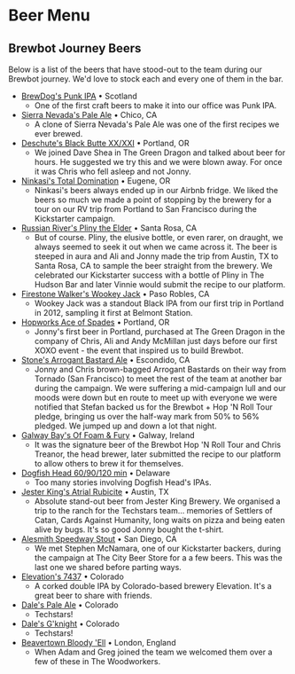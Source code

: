 
# Beer Menu

## Brewbot Journey Beers

Below is a list of the beers that have stood-out to the team during our Brewbot journey. We'd love to stock each and every one of them in the bar.

- [BrewDog's Punk IPA](https://www.brewdog.com/beer/headliners/punk-ipa) • Scotland
  - One of the first craft beers to make it into our office was Punk IPA.
- [Sierra Nevada's Pale Ale](http://www.sierranevada.com/beer/year-round/pale-ale) • Chico, CA
  - A clone of Sierra Nevada's Pale Ale was one of the first recipes we ever brewed.
- [Deschute's Black Butte XX/XXI](http://www.deschutesbrewery.com/brew/black-butte-xxi-porter) • Portland, OR
  - We joined Dave Shea in The Green Dragon and talked about beer for hours. He suggested we try this and we were blown away. For once it was Chris who fell asleep and not Jonny.
- [Ninkasi's Total Domination](http://www.ninkasibrewing.com/delicious/beers/flagship-series/total-domination.html) • Eugene, OR
  - Ninkasi's beers always ended up in our Airbnb fridge. We liked the beers so much we made a point of stopping by the brewery for a tour on our RV trip from Portland to San Francisco during the Kickstarter campaign.
- [Russian River's Pliny the Elder](http://russianriverbrewing.com/brews/pliny-the-elder/) • Santa Rosa, CA
  - But of course. Pliny, the elusive bottle, or even rarer, on draught, we always seemed to seek it out when we came across it. The beer is steeped in aura and Ali and Jonny made the trip from Austin, TX to Santa Rosa, CA to sample the beer straight from the brewery. We celebrated our Kickstarter success with a bottle of Pliny in The Hudson Bar   and later Vinnie would submit the recipe to our platform.
- [Firestone Walker's Wookey Jack](http://www.firestonebeer.com/beers/products/wookey-jack) • Paso Robles, CA
  - Wookey Jack was a standout Black IPA from our first trip in Portland in 2012, sampling it first at Belmont Station.
- [Hopworks Ace of Spades](http://hopworksbeer.com/organic-ace-of-spades) • Portland, OR
  - Jonny's first beer in Portland, purchased at The Green Dragon in the company of Chris, Ali and Andy McMillan just days before our first XOXO event - the event that inspired us to build Brewbot.
- [Stone's Arrogant Bastard Ale](http://www.arrogantbastard.com/arrogantbastard/default.asp) • Escondido, CA
  - Jonny and Chris brown-bagged Arrogant Bastards on their way from Tornado (San Francisco) to meet the rest of the team at another bar during the campaign. We were suffering a mid-campaign lull and our moods were down but en route to meet up with everyone we were notified that Stefan backed us for the Brewbot + Hop 'N Roll Tour pledge, bringing us over the half-way mark from 50% to 56% pledged. We jumped up and down a lot that night.
- [Galway Bay's Of Foam & Fury](http://www.galwaybaybrewery.com/offoamandfury/) • Galway, Ireland
  - It was the signature beer of the Brewbot Hop 'N Roll Tour and Chris Treanor, the head brewer, later submitted the recipe to our platform to allow others to brew it for themselves.
- [Dogfish Head 60/90/120 min](http://www.dogfish.com) • Delaware
  - Too many stories involving Dogfish Head's IPAs.
- [Jester King's Atrial Rubicite](http://jesterkingbrewery.com/beers/#beers_310) • Austin, TX
  - Absolute stand-out beer from Jester King Brewery. We organised a trip to the ranch for the Techstars team… memories of Settlers of Catan, Cards Against Humanity, long waits on pizza and being eaten alive by bugs. It's so good Jonny bought the t-shirt.
- [Alesmith Speedway Stout](http://www.ratebeer.com/beer/alesmith-speedway-stout/14232/) • San Diego, CA
  - We met Stephen McNamara, one of our Kickstarter backers, during the campaign at The City Beer Store for a a few beers. This was the last one we shared before parting ways.
- [Elevation's 7437](http://www.elevationbeerco.com/beer/black-diamond/7437-2/) • Colorado
  - A corked double IPA by Colorado-based brewery Elevation. It's a great beer to share with friends.
- [Dale's Pale Ale](http://brew.oskarblues.com/ob-beers/year-round/dales-pale-ale/) • Colorado
  - Techstars!
- [Dale's G'knight](http://brew.oskarblues.com/ob-beers/year-round/gknight/) • Colorado
  - Techstars!
- [Beavertown Bloody 'Ell](http://www.ratebeer.com/beer/beavertown-bloody-ell/213354/) • London, England
  - When Adam and Greg joined the team we welcomed them over a few of these in The Woodworkers.
